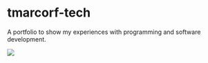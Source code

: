 # tmarcorf-tech

A portfolio to show my experiences with programming and software development.

<img src="https://github-readme-stats.vercel.app/api/top-langs/?username=voyager19878"/>
